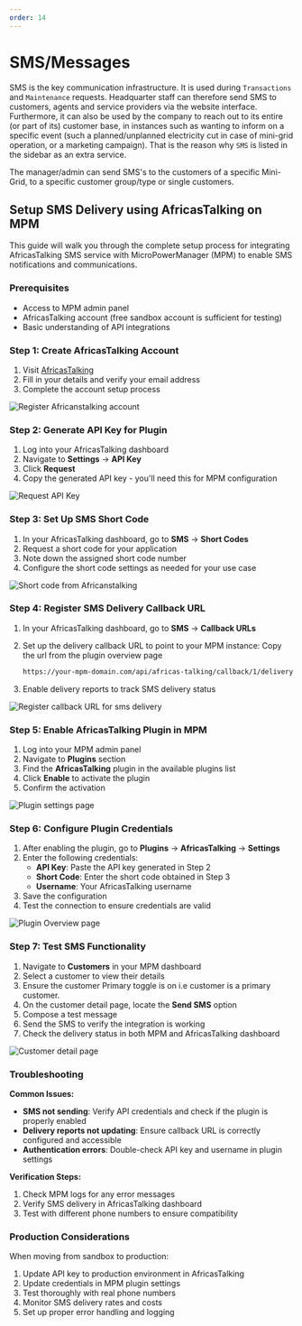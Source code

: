 ```yaml
---
order: 14
---
```


# SMS/Messages

SMS is the key communication infrastructure.
It is used during `Transactions` and `Maintenance` requests.
Headquarter staff can therefore send SMS to customers, agents and service providers via the website interface.
Furthermore, it can also be used by the company to reach out to its entire (or part of its) customer base, in instances such as wanting to inform on a specific event (such a planned/unplanned electricity cut in case of mini-grid operation, or a marketing campaign).
That is the reason why `SMS` is listed in the sidebar as an extra service.

The manager/admin can send SMS's to the customers of a specific Mini-Grid, to a specific customer group/type or single customers.

## Setup SMS Delivery using AfricasTalking on MPM

This guide will walk you through the complete setup process for integrating
AfricasTalking SMS service with MicroPowerManager (MPM) to enable SMS
notifications and communications.

### Prerequisites

- Access to MPM admin panel
- AfricasTalking account (free sandbox account is sufficient for testing)
- Basic understanding of API integrations

### Step 1: Create AfricasTalking Account

1. Visit [AfricasTalking](https://account.africastalking.com/auth/register)
2. Fill in your details and verify your email address
3. Complete the account setup process

![Register Africanstalking account](images/africanstalking-account-register.png)

### Step 2: Generate API Key for Plugin

1. Log into your AfricasTalking dashboard
2. Navigate to **Settings** → **API Key**
3. Click **Request**
4. Copy the generated API key - you'll need this for MPM configuration

![Request API Key](images/africanstalking-api-key.png)

### Step 3: Set Up SMS Short Code

1. In your AfricasTalking dashboard, go to **SMS** → **Short Codes**
2. Request a short code for your application
3. Note down the assigned short code number
4. Configure the short code settings as needed for your use case

![Short code from Africanstalking](images/africanstalking-sms-shortcode.png)

### Step 4: Register SMS Delivery Callback URL

1. In your AfricasTalking dashboard, go to **SMS** → **Callback URLs**
2. Set up the delivery callback URL to point to your MPM instance: Copy the url
from the plugin overview page

   ```bash
   https://your-mpm-domain.com/api/africas-talking/callback/1/delivery-reports
   ```

3. Enable delivery reports to track SMS delivery status

![Register callback URL for sms delivery](images/africanstalking-sms-delivery-callback.png)

### Step 5: Enable AfricasTalking Plugin in MPM

1. Log into your MPM admin panel
2. Navigate to **Plugins** section
3. Find the **AfricasTalking** plugin in the available plugins list
4. Click **Enable** to activate the plugin
5. Confirm the activation

![Plugin settings page](images/africanstalking-enable-plugin.png)

### Step 6: Configure Plugin Credentials

1. After enabling the plugin, go to **Plugins** → **AfricasTalking** → **Settings**
2. Enter the following credentials:
   - **API Key**: Paste the API key generated in Step 2
   - **Short Code**: Enter the short code obtained in Step 3
   - **Username**: Your AfricasTalking username
3. Save the configuration
4. Test the connection to ensure credentials are valid

![Plugin Overview page](images/africanstalking-cred-overview-page.png)

### Step 7: Test SMS Functionality

1. Navigate to **Customers** in your MPM dashboard
2. Select a customer to view their details
3. Ensure the customer Primary toggle is on i.e customer is a primary customer.
4. On the customer detail page, locate the **Send SMS** option
5. Compose a test message
6. Send the SMS to verify the integration is working
7. Check the delivery status in both MPM and AfricasTalking dashboard

![Customer detail page](images/customer-add-sms-history.png)

### Troubleshooting

**Common Issues:**

- **SMS not sending**: Verify API credentials and check if the plugin is
properly enabled
- **Delivery reports not updating**: Ensure callback URL is
correctly configured and accessible
- **Authentication errors**: Double-check API key and username in plugin settings

**Verification Steps:**

1. Check MPM logs for any error messages
2. Verify SMS delivery in AfricasTalking dashboard
3. Test with different phone numbers to ensure compatibility

### Production Considerations

When moving from sandbox to production:

1. Update API key to production environment in AfricasTalking
2. Update credentials in MPM plugin settings
3. Test thoroughly with real phone numbers
4. Monitor SMS delivery rates and costs
5. Set up proper error handling and logging
